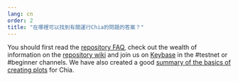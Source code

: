 ```yaml
---
lang: cn
order: 2
title: "在哪裡可以找到有關運行Chia的問題的答案？"
---
```


You should first read the [repository FAQ](https://github.com/Kale-Network/kale-blockchain/wiki/FAQ), check out the wealth of information on the [repository wiki](https://github.com/Kale-Network/kale-blockchain/wiki/) and  join us on [Keybase](https://keybase.io/team/chia_network.public) in the #testnet or #beginner channels. We have also created a good [summary of the basics of creating plots](https://www.chia.net/2021/02/22/plotting-basics.html) for Chia.
